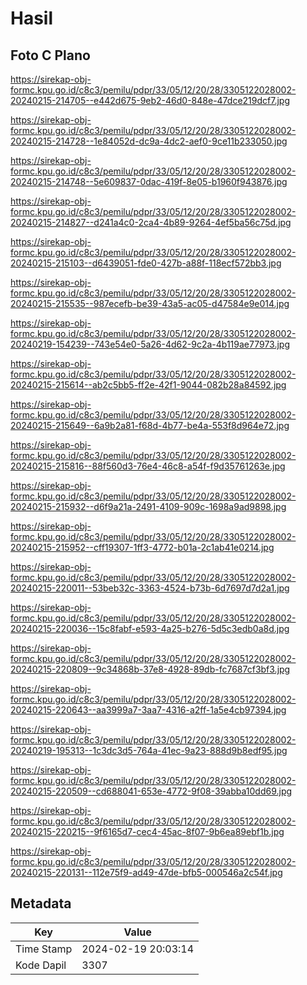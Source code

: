# Hasil

## Foto C Plano

https://sirekap-obj-formc.kpu.go.id/c8c3/pemilu/pdpr/33/05/12/20/28/3305122028002-20240215-214705--e442d675-9eb2-46d0-848e-47dce219dcf7.jpg

https://sirekap-obj-formc.kpu.go.id/c8c3/pemilu/pdpr/33/05/12/20/28/3305122028002-20240215-214728--1e84052d-dc9a-4dc2-aef0-9ce11b233050.jpg

https://sirekap-obj-formc.kpu.go.id/c8c3/pemilu/pdpr/33/05/12/20/28/3305122028002-20240215-214748--5e609837-0dac-419f-8e05-b1960f943876.jpg

https://sirekap-obj-formc.kpu.go.id/c8c3/pemilu/pdpr/33/05/12/20/28/3305122028002-20240215-214827--d241a4c0-2ca4-4b89-9264-4ef5ba56c75d.jpg

https://sirekap-obj-formc.kpu.go.id/c8c3/pemilu/pdpr/33/05/12/20/28/3305122028002-20240215-215103--d6439051-fde0-427b-a88f-118ecf572bb3.jpg

https://sirekap-obj-formc.kpu.go.id/c8c3/pemilu/pdpr/33/05/12/20/28/3305122028002-20240215-215535--987ecefb-be39-43a5-ac05-d47584e9e014.jpg

https://sirekap-obj-formc.kpu.go.id/c8c3/pemilu/pdpr/33/05/12/20/28/3305122028002-20240219-154239--743e54e0-5a26-4d62-9c2a-4b119ae77973.jpg

https://sirekap-obj-formc.kpu.go.id/c8c3/pemilu/pdpr/33/05/12/20/28/3305122028002-20240215-215614--ab2c5bb5-ff2e-42f1-9044-082b28a84592.jpg

https://sirekap-obj-formc.kpu.go.id/c8c3/pemilu/pdpr/33/05/12/20/28/3305122028002-20240215-215649--6a9b2a81-f68d-4b77-be4a-553f8d964e72.jpg

https://sirekap-obj-formc.kpu.go.id/c8c3/pemilu/pdpr/33/05/12/20/28/3305122028002-20240215-215816--88f560d3-76e4-46c8-a54f-f9d35761263e.jpg

https://sirekap-obj-formc.kpu.go.id/c8c3/pemilu/pdpr/33/05/12/20/28/3305122028002-20240215-215932--d6f9a21a-2491-4109-909c-1698a9ad9898.jpg

https://sirekap-obj-formc.kpu.go.id/c8c3/pemilu/pdpr/33/05/12/20/28/3305122028002-20240215-215952--cff19307-1ff3-4772-b01a-2c1ab41e0214.jpg

https://sirekap-obj-formc.kpu.go.id/c8c3/pemilu/pdpr/33/05/12/20/28/3305122028002-20240215-220011--53beb32c-3363-4524-b73b-6d7697d7d2a1.jpg

https://sirekap-obj-formc.kpu.go.id/c8c3/pemilu/pdpr/33/05/12/20/28/3305122028002-20240215-220036--15c8fabf-e593-4a25-b276-5d5c3edb0a8d.jpg

https://sirekap-obj-formc.kpu.go.id/c8c3/pemilu/pdpr/33/05/12/20/28/3305122028002-20240215-220809--9c34868b-37e8-4928-89db-fc7687cf3bf3.jpg

https://sirekap-obj-formc.kpu.go.id/c8c3/pemilu/pdpr/33/05/12/20/28/3305122028002-20240215-220643--aa3999a7-3aa7-4316-a2ff-1a5e4cb97394.jpg

https://sirekap-obj-formc.kpu.go.id/c8c3/pemilu/pdpr/33/05/12/20/28/3305122028002-20240219-195313--1c3dc3d5-764a-41ec-9a23-888d9b8edf95.jpg

https://sirekap-obj-formc.kpu.go.id/c8c3/pemilu/pdpr/33/05/12/20/28/3305122028002-20240215-220509--cd688041-653e-4772-9f08-39abba10dd69.jpg

https://sirekap-obj-formc.kpu.go.id/c8c3/pemilu/pdpr/33/05/12/20/28/3305122028002-20240215-220215--9f6165d7-cec4-45ac-8f07-9b6ea89ebf1b.jpg

https://sirekap-obj-formc.kpu.go.id/c8c3/pemilu/pdpr/33/05/12/20/28/3305122028002-20240215-220131--112e75f9-ad49-47de-bfb5-000546a2c54f.jpg


## Metadata

| Key        | Value               |
| ---------- | ------------------- |
| Time Stamp | 2024-02-19 20:03:14 |
| Kode Dapil | 3307                |



